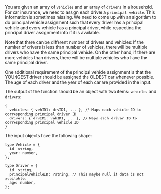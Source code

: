 You are given an array of `vehicles` and an array of `drivers` in a household.
 For car insurance, we need to assign each driver a `principal vehicle`. This information
 is sometimes missing. We need to come up with an algorithm to do principal vehicle
 assignment such that every driver has a principal vehicle and every vehicle has a principal
 driver, while respecting the principal driver assignment info if it is available.

 Note that there can be different number of drivers and vehicles: If the number of
 drivers is less than number of vehicles, there will be multiple drivers who have the
 same principal vehicle. On the other hand, if there are more vehicles than drivers,
 there will be multiple vehicles who have the same principal driver.
 
 One additional requirement of the principal vehicle assignment is that the YOUNGEST driver
 should be assigned the OLDEST car whenever possible. The age of each driver and the year of
 each car are provided in the input.
 
 The output of the function should be an object with two items: `vehicles` and `drivers`:
 ```
 {
   vehicles: { vehID1: drvID1, ... }, // Maps each vehicle ID to corresponding principal driver ID
   drivers: { drvID1: vehID1, ... }, // Maps each driver ID to corresponding principal vehicle ID
 }
 ```
 
 The input objects have the following shape:
 
 ```
 type Vehicle = {
   id: string,
   year: number,
 };

 type Driver = {
   id: string,
   principalVehicleID: ?string, // This maybe null if data is not available.
   age: number,
 };
 ```
